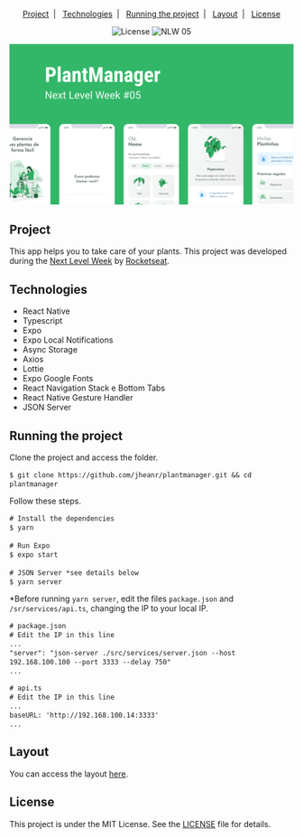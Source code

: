 <p align="center">
  <a href="#project">Project</a>&nbsp;&nbsp;|&nbsp;&nbsp;
  <a href="#technologies">Technologies</a>&nbsp;&nbsp;|&nbsp;&nbsp;
  <a href="#running-the-project">Running the project</a>&nbsp;&nbsp;|&nbsp;&nbsp;
  <a href="#layout">Layout</a>&nbsp;&nbsp;|&nbsp;&nbsp;
  <a href="#license">License</a>
</p>

<p align="center">
  <img alt="License" src="https://img.shields.io/static/v1?label=license&message=MIT&color=32B768&labelColor=0A1033">

 <img src="https://img.shields.io/static/v1?label=NLW&message=05&color=32B768&labelColor=0A1033" alt="NLW 05" />
</p>


![cover](.github/cover.png?style=flat)


## Project

This app helps you to take care of your plants. This project was developed during the [Next Level Week](https://nextlevelweek.com/) by [Rocketseat](https://rocketseat.com.br). 


## Technologies

* React Native
* Typescript
* Expo
* Expo Local Notifications
* Async Storage
* Axios
* Lottie
* Expo Google Fonts
* React Navigation Stack e Bottom Tabs
* React Native Gesture Handler
* JSON Server


## Running the project

Clone the project and access the folder.

```shell
$ git clone https://github.com/jheanr/plantmanager.git && cd plantmanager
```

Follow these steps.

```shell
# Install the dependencies
$ yarn

# Run Expo
$ expo start

# JSON Server *see details below
$ yarn server
```

*Before running `yarn server`, edit the files `package.json` and `/sr/services/api.ts`, changing the IP to your local IP.

```cbash
# package.json
# Edit the IP in this line
...
"server": "json-server ./src/services/server.json --host 192.168.100.100 --port 3333 --delay 750"
...
```

```shell
# api.ts
# Edit the IP in this line
...
baseURL: 'http://192.168.100.14:3333'
...
```


## Layout

You can access the layout [here](https://www.figma.com/file/IhQRtrOZdu3TrvkPYREzOy/PlantManager). 


## License

This project is under the MIT License. See the [LICENSE](LICENSE.md) file for details.
